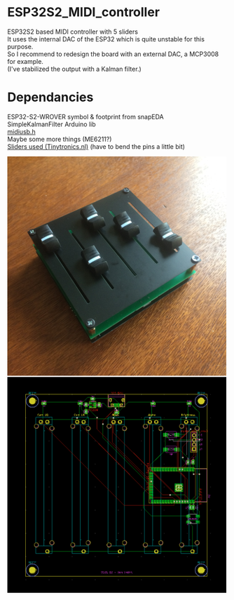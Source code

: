 # ESP32S2_MIDI_controller
ESP32S2 based MIDI controller with 5 sliders  
It uses the internal DAC of the ESP32 which is quite unstable for this purpose.   
So I recommend to redesign the board with an external DAC, a MCP3008 for example.   
(I've stabilized the output with a Kalman filter.)  

# Dependancies
ESP32-S2-WROVER symbol & footprint from snapEDA  
SimpleKalmanFilter Arduino lib  
[midiusb.h](https://github.com/chegewara/EspTinyUSB)  
Maybe some more things (ME6211?)  
[Sliders used (Tinytronics.nl)](https://www.tinytronics.nl/shop/nl/componenten/weerstanden/10k%CF%89-slide-potmeter-standaard-75mm) (have to bend the pins a little bit)

<img src="/images/img.jpeg" alt="ESP32S2_MIDIController" width="500"></img>
<img src="/images/pcb.png" alt="PCB" width="500"></img>
